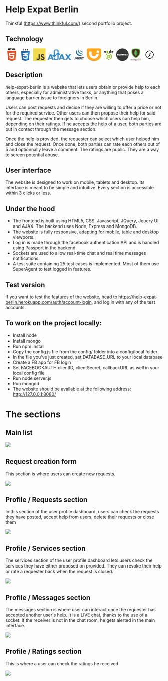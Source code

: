 # Help Expat Berlin

Thinkful (https://www.thinkful.com/) second portfolio project.

## Technology

<img src="https://raw.githubusercontent.com/NicolasMachado/Help-Expat-Berlin/master/views/images/icons/html5.png" height="40px" alt="HTML5" title="HTML5" /> <img src="https://raw.githubusercontent.com/NicolasMachado/Help-Expat-Berlin/master/views/images/icons/css3.png" height="40px" alt="CSS3" title="CSS3" /> <img src="https://raw.githubusercontent.com/NicolasMachado/Help-Expat-Berlin/master/views/images/icons/javascript.png" height="40px" alt="Javascript" title="Javascript" /> <img src="https://raw.githubusercontent.com/NicolasMachado/Help-Expat-Berlin/master/views/images/icons/ajax.png" height="40px" alt="Ajax" title="Ajax" /> <img src="https://raw.githubusercontent.com/NicolasMachado/Help-Expat-Berlin/master/views/images/icons/jquery.png" height="40px" alt="jQuery" title="jQuery" /> <img src="https://raw.githubusercontent.com/NicolasMachado/Help-Expat-Berlin/master/views/images/icons/jqueryui.png" height="40px" alt="jQuery UI" title="jQuery UI" /> <img src="https://raw.githubusercontent.com/NicolasMachado/Help-Expat-Berlin/master/views/images/icons/nodejs.png" height="40px" alt="Node JS" title="Node JS" /> <img src="https://raw.githubusercontent.com/NicolasMachado/Help-Expat-Berlin/master/views/images/icons/express.png" height="40px" alt="Express" title="Express" /> <img src="https://raw.githubusercontent.com/NicolasMachado/Help-Expat-Berlin/master/views/images/icons/mongodb.png" height="40px" alt="Mongo DB" title="Mongo DB" /> <img src="https://raw.githubusercontent.com/NicolasMachado/Help-Expat-Berlin/master/views/images/icons/socketio.png" height="40px" alt="Socket IO" title="Socket IO" />

## Description
help-expat-berlin is a website that lets users obtain or provide help to each others, especially for administrative
tasks, or anything that poses a language barrier issue to foreigners in Berlin.

Users can post requests and decide if they are willing to offer a price or not for the required service. Other users
can then propose their help for said request. The requester then gets to choose which users can help him, depending on
their ratings. If he accepts the help of a user, both parties are put in contact through the message section.

Once the help is provided, the requester can select which user helped him and close the request. Once done, both parties
can rate each others out of 5 and optionnally leave a comment.
The ratings are public. They are a way to screen potential abuse.

## User interface

The website is designed to work on mobile, tablets and desktop. Its interface is meant to be simple and intuitive. Every
section is accessible within 3 clicks or less.

## Under the hood

* The frontend is built using HTML5, CSS, Javascript, JQuery, Jquery UI and AJAX. The backend uses Node, Express and MongoDB.
* The website is fully responsive, adapting for mobile, table and desktop viewports.
* Log in is made through the facebook authentication API and is handled using Passport in the backend.
* Sockets are used to allow real-time chat and real time messages notifications.
* A test suite containing 25 test cases is implemented. Most of them use SuperAgent to test logged in features.

## Test version

If you want to test the features of the website, head to https://help-expat-berlin.herokuapp.com/auth/account-login,
and log in with any of the test accounts.


## To work on the project locally:
* Install node
* Install mongo
* Run npm install
* Copy the config.js file from the config/ folder into a config/local folder
* In the file you've just created, set DATABASE_URL to your local database
* Create a FB app for FB login
* Set FACEBOOKAUTH clientID, clientSecret, callbackURL as well in your local config file
* Run node server.js
* Run mongod
* The website should be available at the following address: http://127.0.0.1:8080/

# The sections

## Main list

<img src="https://content.screencast.com/users/zeroots/folders/Jing/media/b4fadfb4-360f-468a-b342-997fc9085126/2017-04-04_2222.png" />

## Request creation form

This section is where users can create new requests.

<img src="https://content.screencast.com/users/zeroots/folders/Jing/media/79e45c5c-9308-412d-a38f-c5c4c77a363b/2017-04-04_2225.png" />

## Profile / Requests section

In this section of the user profile dashboard, users can check the requests they have posted, accept help from users, delete their
requests or close them

<img src="https://content.screencast.com/users/zeroots/folders/Jing/media/61c73e0e-43f5-499a-95e7-b550dbb1f392/2017-04-04_2226.png" />

## Profile / Services section

The services section of the user profile dashboard lets users check the services they have either proposed on provided. They can revoke
their help or rate a requester back when the request is closed.

<img src="https://content.screencast.com/users/zeroots/folders/Jing/media/d76e5fd6-8793-4887-8614-c1ac73c65396/2017-04-04_2228.png" />

## Profile / Messages section

The messages section is where user can interact once the requester has accepted another user's help. It is a LIVE chat, thanks to the use
of a socket. If the receiver is not in the chat room, he gets alerted in the main interface.

<img src="https://content.screencast.com/users/zeroots/folders/Jing/media/9ece2834-2ec5-4aff-bc9e-d4c3d396e4d9/2017-04-04_2229.png" />

## Profile / Ratings section

This is where a user can check the ratings he received.

<img src="https://content.screencast.com/users/zeroots/folders/Jing/media/0c2e5585-12ff-41ae-b241-22f82941dc9a/2017-04-04_2230.png" />
